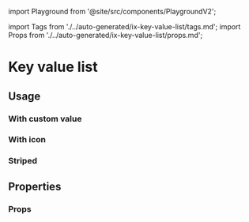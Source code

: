 import Playground from '@site/src/components/PlaygroundV2';

import Tags from './../auto-generated/ix-key-value-list/tags.md';
import Props from './../auto-generated/ix-key-value-list/props.md';

# Key value list

<Tags />

## Usage

<Playground
name="key-value-list" height="12rem"
examplesByName>
</Playground>

### With custom value

<Playground
name="key-value-list-with-custom-value" height="12rem"
examplesByName>
</Playground>

### With icon

<Playground
name="key-value-list-with-icon" height="12rem"
examplesByName>
</Playground>

### Striped

<Playground
name="key-value-list-striped" height="12rem"
examplesByName>
</Playground>

## Properties

### Props

<Props />
